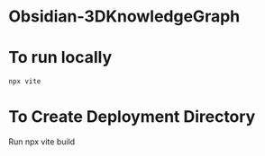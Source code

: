 # Obsidian-3DKnowledgeGraph

# To run locally
```
npx vite
```

# To Create Deployment Directory
Run npx vite build
